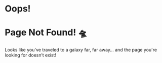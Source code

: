 # Oops! 

# Page Not Found! 🛸

Looks like you've traveled to a galaxy far, far away… and the page you're looking for doesn’t exist!
